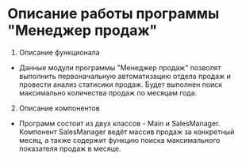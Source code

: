 
# Описание работы программы "Менеджер продаж"

1. Описание функционала 
* Данные модули программы "Менеджер продаж" позволят выполнить первоначальную автоматизацию отдела продаж и провести анализ статисики продаж. Будет выполнен поиск максимально количества продаж по месяцам года. 
2. Описание компонентов
* Программ состоит из двух классов - Main и SalesManager. Компонент SalesManager ведёт массив продаж за конкретный месяц, а также содержит функцию поиска максимального показателя продаж в месяце.


